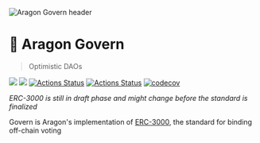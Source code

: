 ![Aragon Govern header](../../raw/master/.github/govern.png)

# 🦅 Aragon Govern

> Optimistic DAOs

[![](https://img.shields.io/npm/v/@aragon/govern)](https://www.npmjs.com/package/@aragon/govern) [![](https://img.shields.io/badge/solidity-%3E%3D%200.6.8-lightgrey)](https://img.shields.io/badge/solidity-%3E%3D%200.6.8-lightgrey) [![Actions Status](https://github.com/aragon/govern/workflows/CI/badge.svg)](https://github.com/aragon/govern/actions?query=workflow%3ACI) [![Actions Status](https://github.com/aragon/govern/workflows/CD/badge.svg)](https://github.com/aragon/govern/actions?query=workflow%3ACD)
  [![codecov](https://codecov.io/gh/aragon/govern/branch/master/graph/badge.svg)](https://codecov.io/gh/aragon/govern)


_ERC-3000 is still in draft phase and might change before the standard is finalized_

Govern is Aragon's implementation of [ERC-3000](https://github.com/ethereum/EIPs/pull/3000), the standard for binding off-chain voting
